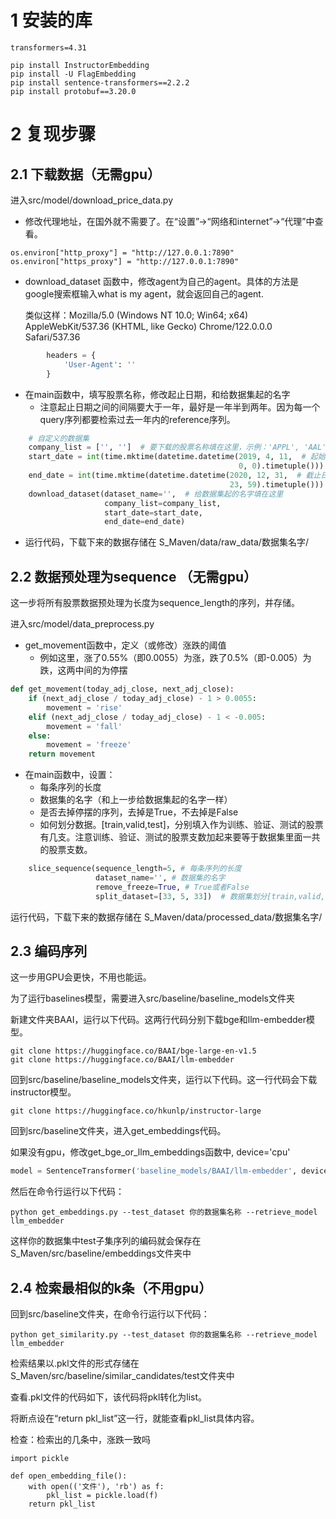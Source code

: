 # 1 安装的库

```shell
transformers=4.31

pip install InstructorEmbedding
pip install -U FlagEmbedding
pip install sentence-transformers==2.2.2
pip install protobuf==3.20.0
```



# 2 复现步骤

## 2.1 下载数据（无需gpu）

进入src/model/download_price_data.py

- 修改代理地址，在国外就不需要了。在“设置”->“网络和internet”->“代理”中查看。

```
os.environ["http_proxy"] = "http://127.0.0.1:7890"
os.environ["https_proxy"] = "http://127.0.0.1:7890"
```

- download_dataset 函数中，修改agent为自己的agent。具体的方法是google搜索框输入what is my agent，就会返回自己的agent.

  类似这样：Mozilla/5.0 (Windows NT 10.0; Win64; x64) AppleWebKit/537.36 (KHTML, like Gecko) Chrome/122.0.0.0 Safari/537.36

```python
        headers = {
            'User-Agent': ''
        }
```

- 在main函数中，填写股票名称，修改起止日期，和给数据集起的名字
  - 注意起止日期之间的间隔要大于一年，最好是一年半到两年。因为每一个query序列都要检索过去一年内的reference序列。

```python
    # 自定义的数据集
    company_list = ['', '']  # 要下载的股票名称填在这里，示例：'APPL', 'AAL' ...
    start_date = int(time.mktime(datetime.datetime(2019, 4, 11,  # 起始日期在这里修改
                                                   0, 0).timetuple()))
    end_date = int(time.mktime(datetime.datetime(2020, 12, 31,  # 截止日期在这里修改
                                                 23, 59).timetuple()))
    download_dataset(dataset_name='',  # 给数据集起的名字填在这里
                     company_list=company_list,
                     start_date=start_date,
                     end_date=end_date)
```

- 运行代码，下载下来的数据存储在 S_Maven/data/raw_data/数据集名字/



## 2.2 数据预处理为sequence （无需gpu）

这一步将所有股票数据预处理为长度为sequence_length的序列，并存储。

进入src/model/data_preprocess.py

- get_movement函数中，定义（或修改）涨跌的阈值
  - 例如这里，涨了0.55%（即0.0055）为涨，跌了0.5%（即-0.005）为跌，这两中间的为停摆

```python
def get_movement(today_adj_close, next_adj_close):
    if (next_adj_close / today_adj_close) - 1 > 0.0055:
        movement = 'rise'
    elif (next_adj_close / today_adj_close) - 1 < -0.005:
        movement = 'fall'
    else:
        movement = 'freeze'
    return movement
```

- 在main函数中，设置：
  - 每条序列的长度
  - 数据集的名字（和上一步给数据集起的名字一样）
  - 是否去掉停摆的序列，去掉是True，不去掉是False
  - 如何划分数据。[train,valid,test]，分别填入作为训练、验证、测试的股票有几支。注意训练、验证、测试的股票支数加起来要等于数据集里面一共的股票支数。

```python
    slice_sequence(sequence_length=5, # 每条序列的长度
                   dataset_name='', # 数据集的名字
                   remove_freeze=True, # True或者False
                   split_dataset=[33, 5, 33])  # 数据集划分[train,valid,test]，如果全作为测试，e.g. [0,0,71]
```

运行代码，下载下来的数据存储在 S_Maven/data/processed_data/数据集名字/



## 2.3 编码序列

这一步用GPU会更快，不用也能运。

为了运行baselines模型，需要进入src/baseline/baseline_models文件夹

新建文件夹BAAI，运行以下代码。这两行代码分别下载bge和llm-embedder模型。

```
git clone https://huggingface.co/BAAI/bge-large-en-v1.5
git clone https://huggingface.co/BAAI/llm-embedder
```

回到src/baseline/baseline_models文件夹，运行以下代码。这一行代码会下载instructor模型。

```
git clone https://huggingface.co/hkunlp/instructor-large
```

回到src/baseline文件夹，进入get_embeddings代码。

如果没有gpu，修改get_bge_or_llm_embeddings函数中, device='cpu'

```python
model = SentenceTransformer('baseline_models/BAAI/llm-embedder', device="cpu")
```

然后在命令行运行以下代码：

```
python get_embeddings.py --test_dataset 你的数据集名称 --retrieve_model llm_embedder
```

这样你的数据集中test子集序列的编码就会保存在S_Maven/src/baseline/embeddings文件夹中



## 2.4 检索最相似的k条（不用gpu）

回到src/baseline文件夹，在命令行运行以下代码：

```
python get_similarity.py --test_dataset 你的数据集名称 --retrieve_model llm_embedder
```

检索结果以.pkl文件的形式存储在S_Maven/src/baseline/similar_candidates/test文件夹中

查看.pkl文件的代码如下，该代码将pkl转化为list。

将断点设在“return pkl_list”这一行，就能查看pkl_list具体内容。

检查：检索出的几条中，涨跌一致吗

```
import pickle

def open_embedding_file():
    with open(('文件'), 'rb') as f:
        pkl_list = pickle.load(f)
    return pkl_list
```

